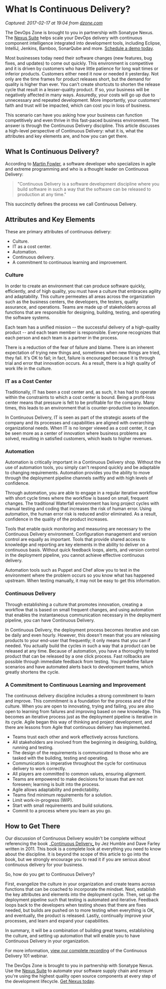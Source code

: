 # What Is Continuous Delivery?

_Captured: 2017-02-17 at 19:04 from [dzone.com](https://dzone.com/articles/what-is-continuous-delivery-2?edition=271881&utm_source=Daily%20Digest&utm_medium=email&utm_campaign=dd%202017-02-17)_

The DevOps Zone is brought to you in partnership with Sonatype Nexus. The [Nexus Suite](https://dzone.com/go?i=146021&u=https%3A%2F%2Fwww.sonatype.com%2Fnexus-lifecycle%3Futm_source%3DDZONE%2520-%2520Nexus%2520Lifecycle%2520-%2520September%25202016%26utm_medium%3DDZONE%2520-%2520Nexus%2520Lifecycle%2520-%2520September%25202016%26utm_campaign%3DDZONE%2520-%2520Nexus%2520Lifecycle%2520-%2520September%25202016) helps scale your DevOps delivery with continuous component intelligence integrated into development tools, including Eclipse, IntelliJ, Jenkins, Bamboo, SonarQube and more. [Schedule a demo today](https://dzone.com/go?i=146021&u=https%3A%2F%2Fwww.sonatype.com%2Fnexus-lifecycle%3Futm_source%3DDZONE%2520-%2520Nexus%2520Lifecycle%2520-%2520September%25202016%26utm_medium%3DDZONE%2520-%2520Nexus%2520Lifecycle%2520-%2520September%25202016%26utm_campaign%3DDZONE%2520-%2520Nexus%2520Lifecycle%2520-%2520September%25202016).

Most businesses today need their software changes (new features, bug fixes, and updates) to come out quickly. This environment is competitive and it is driven by customers who have little patience for long wait times or inferior products. Customers either need it now or needed it yesterday. Not only are the time frames for product releases short, but the demand for quality is higher than ever. You can't create shortcuts to shorten the release cycle that result in a lesser-quality product. If so, your business will be negatively affected in many ways. Assuredly, your costs will go up due to unnecessary and repeated development. More importantly, your customers' faith and trust will be impacted, which can cost you in loss of business.

This scenario can have you asking how your business can function competitively and even thrive in this fast-paced business environment. The answer is through the Continuous Delivery discipline. This article discusses a high-level perspective of Continuous Delivery: what it is, what the attributes and key elements are, and how you can get there.

## What Is Continuous Delivery?

According to [Martin Fowler](https://en.wikipedia.org/wiki/Martin_Fowler), a software developer who specializes in agile and extreme programming and who is a thought leader on Continuous Delivery:

> "Continuous Delivery is a software development discipline where you build software in such a way that the software can be released to production at any time."

This succinctly defines the process we call Continuous Delivery.

## Attributes and Key Elements

These are primary attributes of continuous delivery:

  * Culture.
  * IT as a cost center.
  * Automation.
  * Continuous delivery.
  * A commitment to continuous learning and improvement.

### Culture

In order to create an environment that can produce software quickly, efficiently, and of high quality, you must have a culture that embraces agility and adaptability. This culture permeates all areas across the organization such as the business centers, the developers, the testers, quality assurance, and operations. Teams are made up of stakeholders across all functions that are responsible for designing, building, testing, and operating the software systems.

Each team has a unified mission -- the successful delivery of a high-quality product -- and each team member is responsible. Everyone recognizes that each person and each team is a partner in the process.

There is a reduction of the fear of failure and blame. There is an inherent expectation of trying new things and, sometimes when new things are tried, they fail. It's OK to fail; in fact, failure is encouraged because it is through trial and error that innovation occurs. As a result, there is a high quality of work life in the culture.

### IT as a Cost Center

Traditionally, IT has been a cost center and, as such, it has had to operate within the constraints to which a cost center is bound. Being a profit-loss center means that pressure is felt to be profitable for the company. Many times, this leads to an environment that is counter-productive to innovation.

In Continuous Delivery, IT is seen as part of the strategic assets of the company and its processes and capabilities are aligned with overarching organizational needs. When IT is no longer viewed as a cost center, it can be seen more as a center of innovation where business problems are solved, resulting in satisfied customers, which leads to higher revenues.

### Automation

Automation is critically important in a Continuous Delivery shop. Without the use of automation tools, you simply can't respond quickly and be adaptable to changing requirements. Automation provides you the ability to move through the deployment pipeline channels swiftly and with high levels of confidence.

Through automation, you are able to engage in a regular iterative workflow with short cycle times where the workflow is based on small, frequent changes. The traditional Waterfall environment has long project cycles with manual testing and coding that increases the risk of human error. Using automation, the human error risk is reduced and/or eliminated. As a result, confidence in the quality of the product increases.

Tools that enable quick monitoring and measuring are necessary to the Continuous Delivery environment. Configuration management and version control are equally as important. Tools that provide shared access to knowledge and reporting are key elements in the ability to deliver on a continuous basis. Without quick feedback loops, alerts, and version control in the deployment pipeline, you cannot achieve effective continuous delivery.

Automation tools such as Puppet and Chef allow you to test in the environment where the problem occurs so you know what has happened upstream. When testing manually, it may not be easy to get this information.

### Continuous Delivery

Through establishing a culture that promotes innovation, creating a workflow that is based on small frequent changes, and using automation that enables the instantaneous communication necessary in the deployment pipeline, you can have Continuous Delivery.

In Continuous Delivery, the deployment process becomes iterative and can be daily and even hourly. However, this doesn't mean that you are releasing products to your end-user that frequently; it only means that you can if needed. You actually build the cycles in such a way that a product can be released at any time. Because of automation, you have a thoroughly tested product that can be released by a one click process. Fast rollbacks are possible through immediate feedback from testing. You predefine failure scenarios and have automated alerts back to development teams, which greatly shortens the cycle.

### A Commitment to Continuous Learning and Improvement

The continuous delivery discipline includes a strong commitment to learn and improve. This commitment is a foundation for the process and of the culture. When you are open to innovating, trying and failing, you are also open to learning from failures and improving based on new knowledge. This becomes an iterative process just as the deployment pipeline is iterative in its cycle. Agile began this way of thinking and project development, and there are lessons from Agile that continuous delivery has implemented.

  * Teams trust each other and work effectively across functions.
  * All stakeholders are involved from the beginning in designing, building, running and testing.
  * The design of the requirements is communicated to those who are tasked with the building, testing and operating.
  * Communication is imperative throughout the cycle for continuous delivery to work correctly.
  * All players are committed to common values, ensuring alignment.
  * Teams are empowered to make decisions for issues that are not foreseen; learning is built into the process.
  * Agile allows adaptability and predictability.
  * Teams find minimum requirements for a solution.
  * Limit work-in-progress (WIP).
  * Start with small requirements and build solutions.
  * Commit to a process where you learn as you go.

## How to Get There

Our discussion of Continuous Delivery wouldn't be complete without referencing the book _[Continuous Delivery_](https://books.google.com/books?id=6ADDuzere-YC&hl=en) by Jez Humble and Dave Farley written in 2011. This book is a complete look at everything you need to know about the discipline. It is beyond the scope of this article to go into the book, but we strongly encourage you to read it if you are serious about continuous delivery for your business.

So, how do you get to Continuous Delivery?

First, evangelize the culture in your organization and create teams across functions that can be coached to incorporate the mindset. Next, establish the key attributes and elements into the deployment cycle. Then, set up the deployment pipeline such that testing is automated and iterative. Feedback loops back to the developers when testing shows that there are fixes needed, but builds are pushed on to more testing when everything is OK, and eventually, the product is released. Lastly, continually improve your processes, and learn and expand your capabilities.

In summary, it will be a combination of building great teams, establishing the culture, and setting up automation that will enable you to have Continuous Delivery in your organization.

For more information, [view our complete recording](https://aspetraining.securevdr.com/share?#/view/s963c612cb214003b) of the Continuous Delivery 101 webinar.

The DevOps Zone is brought to you in partnership with Sonatype Nexus. Use the [Nexus Suite](https://dzone.com/go?i=146022&u=https%3A%2F%2Fwww.sonatype.com%2Fget-nexus-sonatype%3Futm_source%3DDZONE%2520-%2520Get%2520Nexus%2520-%2520September%25202016%26utm_medium%3DDZONE%2520-%2520Get%2520Nexus%2520-%2520September%25202016%26utm_campaign%3DDZONE%2520-%2520Get%2520Nexus%2520-%2520September%25202016) to automate your software supply chain and ensure you're using the highest quality open source components at every step of the development lifecycle. [Get Nexus today](https://dzone.com/go?i=146022&u=https%3A%2F%2Fwww.sonatype.com%2Fget-nexus-sonatype%3Futm_source%3DDZONE%2520-%2520Get%2520Nexus%2520-%2520September%25202016%26utm_medium%3DDZONE%2520-%2520Get%2520Nexus%2520-%2520September%25202016%26utm_campaign%3DDZONE%2520-%2520Get%2520Nexus%2520-%2520September%25202016).
